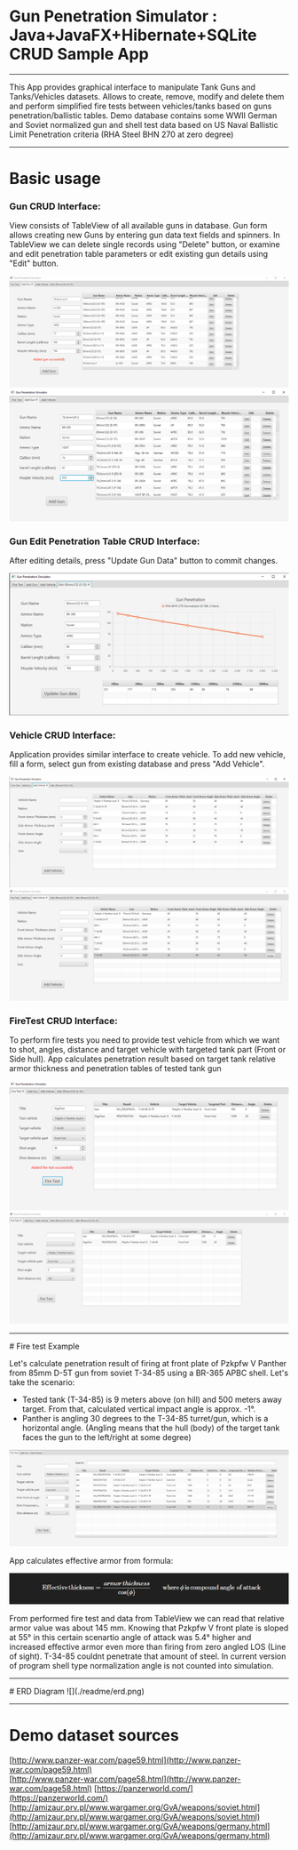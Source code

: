 #  Gun Penetration Simulator : Java+JavaFX+Hibernate+SQLite CRUD Sample App

<hr>

This App provides graphical interface to manipulate Tank Guns and Tanks/Vehicles datasets. Allows to create, remove, modify and delete them and perform simplified fire tests between vehicles/tanks based on guns penetration/ballistic tables. Demo database contains some WWII German and Soviet normalized gun and shell test data based on US Naval Ballistic Limit Penetration criteria (RHA Steel BHN 270 at zero degree)

<hr>

# Basic usage
 
### Gun CRUD Interface:

View consists of TableView of all available guns in database. Gun form allows creating new Guns by entering gun data text fields and spinners. In TableView we can delete single records using "Delete" button, or examine and edit penetration table parameters or edit existing gun details using "Edit" button.

![](./readme/1.gif) 
![](./readme/1.png)

### Gun Edit Penetration Table CRUD Interface:

After editing details, press "Update Gun Data" button to commit changes.

![](./readme/2.png)


 
 ### Vehicle CRUD Interface:

 Application provides similar interface to create vehicle. To add new vehicle, fill a form, select gun from existing database and press "Add Vehicle".
 
 ![](./readme/3.png)
 ![](./readme/2.gif)

 ### FireTest CRUD Interface:

To perform fire tests you need to provide test vehicle from which we want to shot, angles, distance and target vehicle with targeted tank part (Front or Side hull). App calculates penetration result based on target tank relative armor thickness and penetration tables of tested tank gun

 ![](./readme/4.png)
 ![](./readme/3.gif)

<hr>
# Fire test Example

Let's calculate penetration result of firing at front plate of Pzkpfw V Panther from 85mm 
D-5T gun from soviet T-34-85 using a BR-365 APBC shell. Let's take the scenario: 
<ul>
<li>Tested tank (T-34-85) is 9 meters above (on hill) and 500 meters away target. From that, calculated vertical impact angle is approx. -1°.
</li>
<li>Panther is angling 30 degrees to the T-34-85 turret/gun, which is a horizontal angle. (Angling means that the hull (body) of the target tank faces the gun to the left/right at some degree)
</li>


</ul>


![](./readme/example1.gif)

App calculates effective armor from formula:


![](./readme/formula.png)


From performed fire test and data from TableView we can read that relative armor value was about 145 mm. Knowing that Pzkpfw V front plate is sloped at 55° in this certain scenartio angle of attack was 5.4° higher and increased effective armor even more than firing from zero angled LOS (Line of sight). T-34-85 couldnt penetrate that amount of steel.
In current version of program shell type normalization angle is not counted into simulation.



<hr>
# ERD Diagram
![](./readme/erd.png)
<hr>

# Demo dataset sources
[http://www.panzer-war.com/page59.html](http://www.panzer-war.com/page59.html)  
[http://www.panzer-war.com/page58.html](http://www.panzer-war.com/page58.html)
[https://panzerworld.com/](https://panzerworld.com/)  
[http://amizaur.prv.pl/www.wargamer.org/GvA/weapons/soviet.html](http://amizaur.prv.pl/www.wargamer.org/GvA/weapons/soviet.html)  
[http://amizaur.prv.pl/www.wargamer.org/GvA/weapons/germany.html](http://amizaur.prv.pl/www.wargamer.org/GvA/weapons/germany.html)


